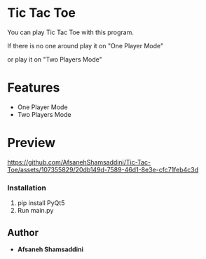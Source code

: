 # Tic Tac Toe
You can play Tic Tac Toe with this program.

If there is no one around play it on "One Player Mode"

or play it on "Two Players Mode"

# Features
- One Player Mode
- Two Players Mode

# Preview


https://github.com/AfsanehShamsaddini/Tic-Tac-Toe/assets/107355829/20db149d-7589-46d1-8e3e-cfc71feb4c3d


### Installation
1. pip install PyQt5
2. Run main.py

## Author
* **Afsaneh Shamsaddini**
